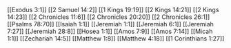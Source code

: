 [[Exodus 3:1]]
[[2 Samuel 14:2]]
[[1 Kings 19:19]]
[[2 Kings 14:21]]
[[2 Kings 14:23]]
[[2 Chronicles 11:6]]
[[2 Chronicles 20:20]]
[[2 Chronicles 26:1]]
[[Psalms 78:70]]
[[Isaiah 1:1]]
[[Jeremiah 1:1]]
[[Jeremiah 6:1]]
[[Jeremiah 7:27]]
[[Jeremiah 28:8]]
[[Hosea 1:1]]
[[Amos 7:9]]
[[Amos 7:14]]
[[Micah 1:1]]
[[Zechariah 14:5]]
[[Matthew 1:8]]
[[Matthew 4:18]]
[[1 Corinthians 1:27]]
